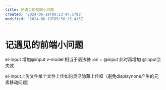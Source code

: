 ```yaml
---
title: 记遇见的前端小问题
created: '2024-06-19T08:23:47.579Z'
modified: '2024-06-19T09:56:25.413Z'
---
```


# 记遇见的前端小问题
el-input 增加@input
v-model 相当于语法糖 :on + @input
此时再增加 @input会失效

el-input上传文件单个文件上传如何灵活隐藏上传框（避免displaynone产生的元素移动问题）
